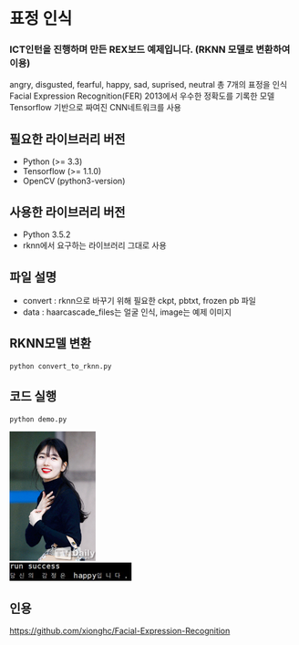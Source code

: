 # 표정 인식
### ICT인턴을 진행하며 만든 REX보드 예제입니다. (RKNN 모델로 변환하여 이용)
angry, disgusted, fearful, happy, sad, suprised, neutral 총 7개의 표정을 인식<br>
Facial Expression Recognition(FER) 2013에서 우수한 정확도를 기록한 모델<br>
Tensorflow 기반으로 짜여진 CNN네트워크를 사용
<br>

필요한 라이브러리 버전
-
- Python (>= 3.3)
- Tensorflow (>= 1.1.0)
- OpenCV (python3-version)

사용한 라이브러리 버전
-
- Python 3.5.2
- rknn에서 요구하는 라이브러리 그대로 사용

파일 설명
-
- convert : rknn으로 바꾸기 위해 필요한 ckpt, pbtxt, frozen pb 파일
- data : haarcascade_files는 얼굴 인식, image는 예제 이미지

RKNN모델 변환
-
	python convert_to_rknn.py

코드 실행
-
    python demo.py

<img src="/data/image/happy.jpg" width="30%" height="30%">
<br>
<img src="/data/image/output_happy.jpg">

인용
-
https://github.com/xionghc/Facial-Expression-Recognition
